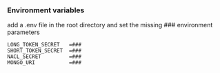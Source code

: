 ### Environment variables

add a .env file in the root directory and set the missing ### environment parameters

```
LONG_TOKEN_SECRET   =###
SHORT_TOKEN_SECRET  =###
NACL_SECRET         =###
MONGO_URI           =###
```
